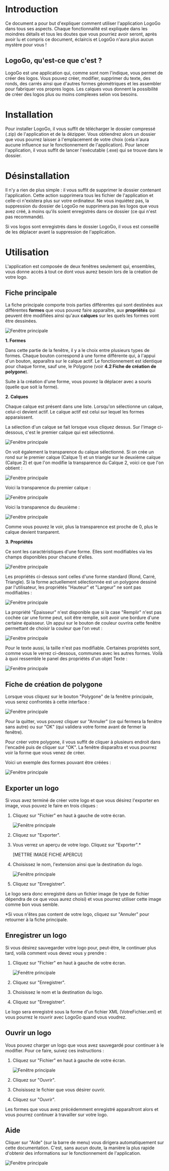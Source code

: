# Introduction

Ce document a pour but d'expliquer comment utiliser l'application LogoGo dans tous ses aspects. Chaque fonctionnalité est expliquée dans les moindres détails et tous les doutes que vous pourriez avoir seront, après avoir lu et compris ce document, éclaircis et LogoGo n'aura plus aucun mystère pour vous !

## LogoGo, qu'est-ce que c'est ?

LogoGo est une application qui, comme sont nom l'indique, vous permet de créer des logos. Vous pouvez créer, modifier, supprimer du texte, des ronds, des carrés ainsi que d'autres formes géométriques et les assembler pour fabriquer vos propres logos. Les calques vous donnent la possibilité de créer des logos plus ou moins complexes selon vos besoins.

# Installation

Pour installer LogoGo, il vous suffit de télécharger le dossier compressé (.zip) de l'application et de la dézipper. Vous obtiendrez alors un dossier que vous pourrez laisser à l'emplacement de votre choix (cela n'aura aucune influence sur le fonctionnement de l'application).
Pour lancer l'application, il vous suffit de lancer l'exécutable (.exe) qui se trouve dans le dossier.

# Désinstallation

Il n'y a rien de plus simple : il vous suffit de supprimer le dossier contenant l'application. Cette action supprimera tous les fichier de l'application et celle-ci n'existera plus sur votre ordinateur.
Ne vous inquiétez pas, la suppression du dossier de LogoGo ne supprimera pas les logos que vous avez créé, à moins qu'ils soient enregistrés dans ce dossier (ce qui n'est pas recommandé).

Si vos logos sont enregistrés dans le dossier LogoGo, il vous est conseillé de les déplacer avant la suppression de l'application.

# Utilisation

L'application est composée de deux fenêtres seulement qui, ensembles, vous donne accès à tout ce dont vous aurez besoin lors de la création de votre logo.

## Fiche principale

La fiche principale comporte trois parties différentes qui sont destinées aux différentes **formes** que vous pouvez faire apparaître, aux **propriétés** qui peuvent être modifiées ainsi qu'aux **calques** sur les quels les formes vont être dessinées.

![Fenêtre principale](/Images/fichePincipale.png)

**1. Formes**

Dans cette partie de la fenêtre, il y a le choix entre plusieurs types de formes. Chaque bouton correspond à une forme différente qui, à l'appui d'un bouton, apparaîtra sur le calque actif. Le fonctionnement est identique pour chaque forme, sauf une, le Polygone (voir **4.2 Fiche de création de polygone**).

Suite à la création d'une forme, vous pouvez la déplacer avec a souris (quelle que soit la forme).

**2. Calques**

Chaque calque est présent dans une liste. Lorsqu'on sélectionne un calque, celui-ci devient actif. Le calque actif est  celui sur lequel les formes apparaissent.

La sélection d'un calque se fait lorsque vous cliquez dessus. Sur l'image ci-dessous, c'est le premier calque qui est sélectionné.

![Fenêtre principale](/Images/lsbCalques.png)

On voit également la transparence du calque sélectionné. Si on crée un rond sur le premier calque (Calque 1) et un triangle sur le deuxième calque (Calque 2) et que l'on modifie la transparence du Calque 2, voici ce que l'on obtient :

![Fenêtre principale](/Images/exempleTransparence.png)

Voici la transparence du premier calque :

![Fenêtre principale](/Images/nudTransparence.png)

Voici la transparence du deuxième :

![Fenêtre principale](/Images/exempleNudTransparence.png)

Comme vous pouvez le voir, plus la transparence est proche de 0, plus le calque devient tranparent.

**3. Propriétés**

Ce sont les caractéristiques d'une forme. Elles sont modifiables via les champs disponibles pour chacune d'elles.

![Fenêtre principale](/Images/panelProprietes.png)

Les propriétés ci-dessus sont celles d'une forme standard (Rond, Carré, Triangle). Si la forme actuellement sélectionnée est un polygone dessiné par l'utilisateur, les propriétés "Hauteur" et "Largeur" ne sont pas modifiables :

![Fenêtre principale](/Images/panelProprietesPolygone.png)

La propriété "Épaisseur" n'est disponible que si la case "Remplir" n'est pas cochée car une forme peut, soit être remplie, soit avoir une bordure d'une certaine épaisseur. Un appui sur le bouton de couleur ouvrira cette fenêtre permettant de choisir la couleur que l'on veut :

![Fenêtre principale](/Images/colorDialog.png)

Pour le texte aussi, la taille n'est pas modifiable. Certaines propriétés sont, comme vous le verrez ci-dessous, communes avec les autres formes.
Voilà à quoi ressemble le panel des propriétés d'un objet Texte :

![Fenêtre principale](/Images/panelProprietesTexte.png)

## Fiche de création de polygone

Lorsque vous cliquez sur le bouton "Polygone" de la fenêtre principale, vous serez confrontés à cette interface :

![Fenêtre principale](/Images/ficheCreerPolygone.png)

Pour la quitter, vous pouvez cliquer sur "Annuler" (ce qui fermera la fenêtre sans autre) ou sur "OK" (qui validera votre forme avant de fermer la fenêtre).

Pour créer votre polygone, il vous suffit de cliquer à plusieurs endroit dans l'encadré puis de cliquer sur "OK". La fenêtre disparaîtra et vous pourrez voir la forme que vous venez de créer.

Voici un exemple des formes pouvant être créées :

![Fenêtre principale](/Images/exemplesPolygones.png)

## Exporter un logo

Si vous avez terminé de créer votre logo et que vous désirez l'exporter en image, vous pouvez le faire en trois cliques :

1. Cliquez sur "Fichier" en haut à gauche de votre écran.

   ![Fenêtre principale](/Images/barreMenu_fichier.png)

2. Cliquez sur "Exporter".

3. Vous verrez un aperçu de votre logo. Cliquez sur "Exporter".*

   [METTRE IMAGE FICHE APERCU]

4. Choisissez le nom, l'extension ainsi que la destination du logo.

   ![Fenêtre principale](/Images/saveFileDialog.png)

5. Cliquez sur "Enregistrer".

Le logo sera donc enregistré dans un fichier image (le type de fichier dépendra de ce que vous aurez choisi) et vous pourrez utiliser cette image comme bon vous semble.

*Si vous n'êtes pas content de votre logo, cliquez sur "Annuler" pour retourner à la fiche principale.

## Enregistrer un logo

Si vous désirez sauvegarder votre logo pour, peut-être, le continuer plus tard, voilà comment vous devez vous y prendre :

1. Cliquez sur "Fichier" en haut à gauche de votre écran.

   ![Fenêtre principale](/Images/barreMenu_fichier.png)

2. Cliquez sur "Enregistrer".

3. Choisissez le nom et la destination du logo.

4. Cliquez sur "Enregistrer".

Le logo sera enregistré sous la forme d'un fichier XML (VotreFichier.xml) et vous pourrez le rouvrir avec LogoGo quand vous voudrez.

## Ouvrir un logo

Vous pouvez charger un logo que vous avez sauvegardé pour continuer à le modifier. Pour ce faire, suivez ces instructions :

1. Cliquez sur "Fichier" en haut à gauche de votre écran.

   ![Fenêtre principale](/Images/barreMenu_fichier.png)

2. Cliquez sur "Ouvrir".

3. Choisissez le fichier que vous désirer ouvrir.

4. Cliquez sur "Ouvrir".

Les formes que vous avez précédemment enregistré apparaîtront alors et vous pourrez continuer à travailler sur votre logo.

## Aide

Cliquer sur "Aide" (sur la barre de menu) vous dirigera automatiquement sur cette documentation. C'est, sans aucun doute, la manière la plus rapide d'obtenir des informations sur le fonctionnement de l'application.

![Fenêtre principale](/Images/barreMenuAide.png)